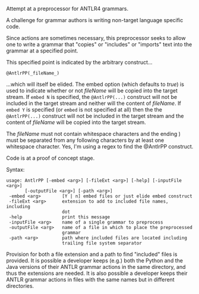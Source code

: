 Attempt at a preprocessor for ANTLR4 grammars.

A challenge for grammar authors is writing non-target language specific code.

Since actions are sometimes necessary, this preprocessor seeks to allow one
to write a grammar that "copies" or "includes" or "imports" text into the
grammar at a specified point.

This specified point is indicated by the arbitrary construct...

    @AntlrPP(_fileName_)

...which will itself be elided.  The embed option (which defaults to _true_)
is used to indicate whether or not _fileName_ will be copied into the target
stream.  If `embed N` is specified, the `@AntlrPP(...)` construct will not
be included in the target stream and neither will the content of _fileName_.
If `embed Y` is specified (or `embed` is not specified at all) then the
the `@AntlrPP(...)` construct will not be included in the target stream and 
the content of _fileName_ will be copied into the target stream.

The _fileName_ must not contain whitespace characters and the ending ) must
be separated from any following characters by at least one whitespace
character.  Yes, I'm using a regex to find the @AntlrPP construct.

Code is at a proof of concept stage.

Syntax:

    usage: AntlrPP [-embed <arg>] [-fileExt <arg>] [-help] [-inputFile <arg>]
           [-outputFile <arg>] [-path <arg>]
     -embed <arg>        [Y | n] embed files or just elide embed construct
     -fileExt <arg>      extension to add to included file names, including
                         dot
     -help               print this message
     -inputFile <arg>    name of a single grammar to preprocess
     -outputFile <arg>   name of a file in which to place the preprocessed
                         grammar
     -path <arg>         path where included files are located including
                         trailing file system separator
     
Provision for both a file extension and a path to find "included" files
is provided.  It is possible a developer keeps (e.g.) both the Python and
the Java versions of their ANTLR grammar actions in the same directory,
and thus the extensions are needed.  It is also possible a developer keeps
their ANTLR grammar actions in files with the same names but in different
directories.

